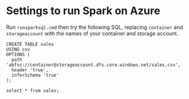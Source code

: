 # Settings to run Spark on Azure

Run `runsparksql.cmd` then try the following SQL, replacing `container` and `storageaccount` with the names of your container and storage account.

```
CREATE TABLE sales
USING csv
OPTIONS (
  path 'abfss://container@storageaccount.dfs.core.windows.net/sales.csv',
  header 'true',
  inferSchema 'true'
);
```

```
select * from sales;
```
